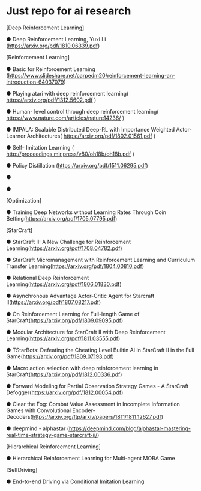 # Just repo for ai research
[Deep Reinforcement Learning]

● Deep Reinforcement Learning, Yuxi Li (https://arxiv.org/pdf/1810.06339.pdf)

[Reinforcement Learning]

● Basic for Reinforcement Learning (https://www.slideshare.net/carpedm20/reinforcement-learning-an-introduction-64037079)

● Playing atari with deep reinforcement learning( https://arxiv.org/pdf/1312.5602.pdf )

● Human- level control through deep reinforcement learning( https://www.nature.com/articles/nature14236/ )

● IMPALA: Scalable Distributed Deep-RL with Importance Weighted Actor-Learner Architectures( https://arxiv.org/pdf/1802.01561.pdf )

● Self- Imitation Learning ( http://proceedings.mlr.press/v80/oh18b/oh18b.pdf )

● Policy Distillation (https://arxiv.org/pdf/1511.06295.pdf)

● 

● 


[Optimization]

● Training Deep Networks without Learning Rates Through Coin Betting(https://arxiv.org/pdf/1705.07795.pdf)


[StarCraft]

● StarCraft II: A New Challenge for Reinforcement Learning(https://arxiv.org/pdf/1708.04782.pdf)

● StarCraft Micromanagement with Reinforcement Learning and Curriculum Transfer Learning(https://arxiv.org/pdf/1804.00810.pdf)

● Relational Deep Reinforcement Learning(https://arxiv.org/pdf/1806.01830.pdf)

● Asynchronous Advantage Actor-Critic Agent for Starcraft II(https://arxiv.org/pdf/1807.08217.pdf)

● On Reinforcement Learning for Full-length Game of StarCraft(https://arxiv.org/pdf/1809.09095.pdf)

● Modular Architecture for StarCraft II with Deep Reinforcement Learning(https://arxiv.org/pdf/1811.03555.pdf)

● TStarBots: Defeating the Cheating Level Builtin AI in StarCraft II in the Full Game(https://arxiv.org/pdf/1809.07193.pdf)

● Macro action selection with deep reinforcement learning in StarCraft(https://arxiv.org/pdf/1812.00336.pdf)

● Forward Modeling for Partial Observation Strategy Games - A StarCraft Defogger(https://arxiv.org/pdf/1812.00054.pdf)

● Clear the Fog: Combat Value Assessment in Incomplete Information Games with Convolutional Encoder-Decoders(https://arxiv.org/ftp/arxiv/papers/1811/1811.12627.pdf)

● deepmind - alphastar (https://deepmind.com/blog/alphastar-mastering-real-time-strategy-game-starcraft-ii/)


[Hierarchical Reinforcement Learning]

● Hierarchical Reinforcement Learning for Multi-agent MOBA Game


[SelfDriving]

● End-to-end Driving via Conditional Imitation Learning
